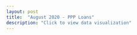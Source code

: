 ```yaml
---
layout: post
title:  "August 2020 - PPP Loans"
description: "Click to view data visualization"
---
```

<main id="map" class="map"></main>
<aside class="legend__wrapper legend__wrapper--datacommon" style="display: none;">
  <div class="legend" style="max-height: 317px;">
    <span class="legend__title legend__title--datacommon">% of establishments receiving PPP loans</span>
    <svg height="150" width="160">
      <rect x="2" y="2" width="32" height="16" fill="#edf8fb" stroke="black" stroke-width="1px" />
      <text x="42" y="14" id="legend1" class="legend__entry legend__entry--datacommon">≤ 25%</text>
      <rect x="2" y="30" width="32" height="16" fill="#b2e2e2" stroke="black" stroke-width="1px"  />
      <text x="42" y="42" id="legend2" class="legend__entry legend__entry--datacommon">25–⁠50%</text>
      <rect x="2" y="58" width="32" height="16" fill="#66c2a4" stroke="black" stroke-width="1px"  />
      <text x="42" y="70" id="legend3" class="legend__entry legend__entry--datacommon">50–⁠75%</text>
      <rect x="2" y="86" width="32" height="16" fill="#238b45" stroke="black" stroke-width="1px"  />
      <text x="42" y="98" id="legend4" class="legend__entry legend__entry--datacommon">75%+</text>
      <rect x="2" y="114" width="32" height="16" fill="#bfbeba" stroke="black" stroke-width="1px"  />
      <text x="42" y="126" id="legend5" class="legend__entry legend__entry--datacommon">Complete data</text>
      <text x="42" y="144" id="legend5" class="legend__entry legend__entry--datacommon">unavailable</text>
    </svg>
    <form class="legend__controls">
      <span class="legend__title legend__title--datacommon">Two-digit NAICS Codes</span>
      <select name="naics" id="naics" class="legend__select">
        <option value="0">All industries</option>
        <option value="11">Agriculture, forestry, fishing, hunting</option>
        <option value="21">Mining, quarrying, oil and gas extraction</option>
        <option value="22">Utilities</option>
        <option value="23">Construction</option>
        <option value="31">31-33 Manufacturing</option> 
        <option value="42">Wholesale trade</option>
        <option value="44">44-45 Retail trade</option>
        <option value="48">48-49 Transportation and warehousing</option>
        <option value="51">Information</option>
        <option value="52">Finance and insurance</option>
        <option value="53">Real estate and rental and leasing</option>
        <option value="54">Professional, scientific, and technical services</option>
        <option value="55">Management of companies and enterprises</option>
        <option value="56">Administrative and support and waste management and remediation services</option>
        <option value="61">Educational services</option>
        <option value="62">Health care and social assistance</option>
        <option value="71">Arts, entertainment, and recreation</option>
        <option value="72">Accomodation and food services</option>
        <option value="81">Other services</option>
        <option value="92">Public administration</option>
      </select>
    </form>
    <a href="https://datacommon.mapc.org/browser/datasets/413" target="_PARENT" class="legend__title legend__title--datacommon">Explore & Download Data</a>
  </div>
  <button type="button" class="button__collapsible button__collapsible--minus">-</button>
  <div>
    <label for="button__collapsible--plus" class="maximize-instructions legend__entry legend__entry--datacommon">Expand legend</label>
    <button type="button" class="button__collapsible button__collapsible--plus">+</button>
  </div>
</aside>

<script src="{{'assets/javascripts/ppp-map.js' | absolute_url }}" type="module"></script>